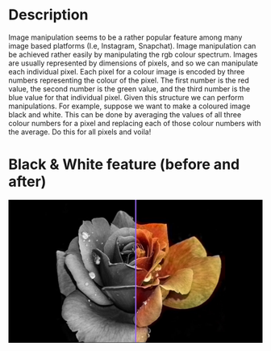 # Description #
 Image manipulation seems to be a rather popular feature among many image based platforms (I.e, Instagram, Snapchat). Image manipulation can be achieved rather easily by manipulating the rgb colour spectrum. Images are usually represented by dimensions of pixels, and so we can manipulate each individual pixel. Each pixel for a colour image is encoded by three numbers representing the colour of the pixel. The first number is the red value, the second number is the green value, and the third number is the blue value for that individual pixel. Given this structure we can perform manipulations. For example, suppose we want to make a coloured image black and white. This can be done by averaging the values of all three colour numbers for a pixel and replacing each of those colour numbers with the average. Do this for all pixels and voila!
# Black & White feature (before and after) #
![](images/fim-a-1.jpg)
